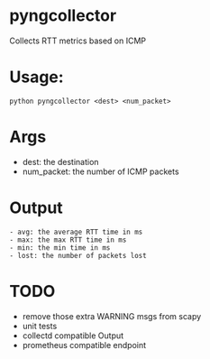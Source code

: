 pyngcollector
=============

Collects RTT metrics based on ICMP

# Usage:
```
python pyngcollector <dest> <num_packet>
```
# Args
- dest: the destination
- num_packet: the number of ICMP packets

# Output
    - avg: the average RTT time in ms
    - max: the max RTT time in ms
    - min: the min time in ms
    - lost: the number of packets lost

# TODO
- remove those extra WARNING msgs from scapy
- unit tests
- collectd compatible Output
- prometheus compatible endpoint
